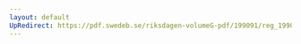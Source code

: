 ```yaml
---
layout: default
UpRedirect: https://pdf.swedeb.se/riksdagen-volumeG-pdf/199091/reg_199091/reg_199091_0783.pdf
---
```

